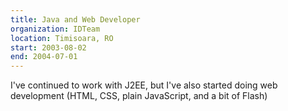 ```yaml
---
title: Java and Web Developer
organization: IDTeam
location: Timisoara, RO
start: 2003-08-02
end: 2004-07-01
---
```


I've continued to work with J2EE, but I've also started doing web development (HTML, CSS, plain JavaScript, and a bit of Flash)